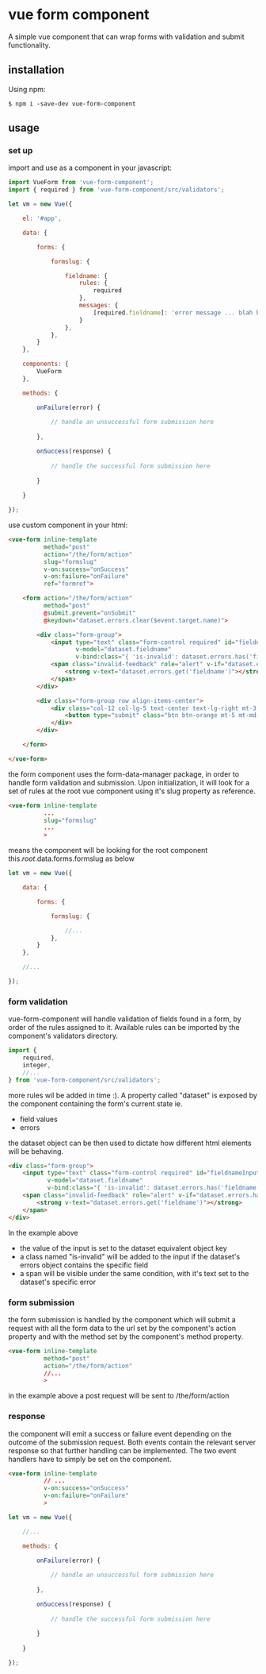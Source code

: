 # vue form component

A simple vue component that can wrap forms with validation and submit functionality. 

## installation 

Using npm:

```shell
$ npm i -save-dev vue-form-component
```

## usage

### set up

import and use as a component in your javascript: 

```js
import VueForm from 'vue-form-component';
import { required } from 'vue-form-component/src/validators';

let vm = new Vue({

    el: '#app',

    data: {

        forms: {

            formslug: {

                fieldname: {
                    rules: {
                        required
                    },
                    messages: {
                        [required.fieldname]: 'error message ... blah blah blah'
                    }
                },
            },
        }
    },

    components: {
        VueForm
    },

    methods: {

        onFailure(error) {
            
            // handle an unsuccessful form submission here
            
        },

        onSuccess(response) {
            
            // handle the successful form submission here
            
        }
        
    }

});
```
use custom component in your html:
```html
<vue-form inline-template
          method="post"
          action="/the/form/action"
          slug="formslug"
          v-on:success="onSuccess"
          v-on:failure="onFailure"
          ref="formref">

    <form action="/the/form/action"
          method="post"
          @submit.prevent="onSubmit"
          @keydown="dataset.errors.clear($event.target.name)">

        <div class="form-group">
            <input type="text" class="form-control required" id="fieldnameInput" placeholder="" name="fieldname"
                   v-model="dataset.fieldname"
                   v-bind:class="{ 'is-invalid': dataset.errors.has('fieldname') }">
            <span class="invalid-feedback" role="alert" v-if="dataset.errors.has('fieldname')">
                <strong v-text="dataset.errors.get('fieldname')"></strong>
            </span>
        </div>

        <div class="form-group row align-items-center">
            <div class="col-12 col-lg-5 text-center text-lg-right mt-3 mt-lg-0">
                <button type="submit" class="btn btn-orange mt-5 mt-md-0 mb-0">submit</button>
            </div>
        </div>

    </form>

</vue-form>
```

the form component uses the form-data-manager package, in order to handle form validation and submission. 
Upon initialization, it will look for a set of rules at the root vue component using it's slug property as reference.

```html
<vue-form inline-template
          ...
          slug="formslug"
          ...
          >
```
means the component will be looking for the root component this.$root.$data.forms.formslug as below 

```js
let vm = new Vue({

    data: {

        forms: {

            formslug: {

                //...
            },
        }
    },

    //...

});
``` 

### form validation
vue-form-component will handle validation of fields found in a form, by order of the rules assigned to it. 
Available rules can be imported by the component's validators directory.

```js
import { 
    required, 
    integer, 
    //...
} from 'vue-form-component/src/validators';
```   
more rules wil be added in time :). A property called "dataset" is exposed by the component containing the form's current state ie. 

* field values 
* errors 

the dataset object can be then used to dictate how different html elements will be behaving.  

```html
<div class="form-group">
    <input type="text" class="form-control required" id="fieldnameInput" placeholder="" name="fieldname"
           v-model="dataset.fieldname"
           v-bind:class="{ 'is-invalid': dataset.errors.has('fieldname') }">
    <span class="invalid-feedback" role="alert" v-if="dataset.errors.has('fieldname')">
        <strong v-text="dataset.errors.get('fieldname')"></strong>
    </span>
</div>
``` 
In the example above 
* the value of the input is set to the dataset equivalent object key
* a class named "is-invalid" will be added to the input if the dataset's errors object contains the specific field
* a span will be visible under the same condition, with it's text set to the dataset's specific error


### form submission
the form submission is handled by the component which will submit a request with all the form data to the url set by the component's action property and with the method set by the component's method property. 

```html
<vue-form inline-template
          method="post"
          action="/the/form/action"
          //...
          >
```
in the example above a post request will be sent to /the/form/action 

### response 
the component will emit a success or failure event depending on the outcome of the submission request. Both events contain the relevant server response so that further handling can be implemented. The two event handlers have to simply be set on the component.

```html
<vue-form inline-template
          // ...
          v-on:success="onSuccess"
          v-on:failure="onFailure"
          >
```

```js
let vm = new Vue({

    //...

    methods: {

        onFailure(error) {
            
            // handle an unsuccessful form submission here
            
        },

        onSuccess(response) {
            
            // handle the successful form submission here
            
        }
        
    }

});
```
